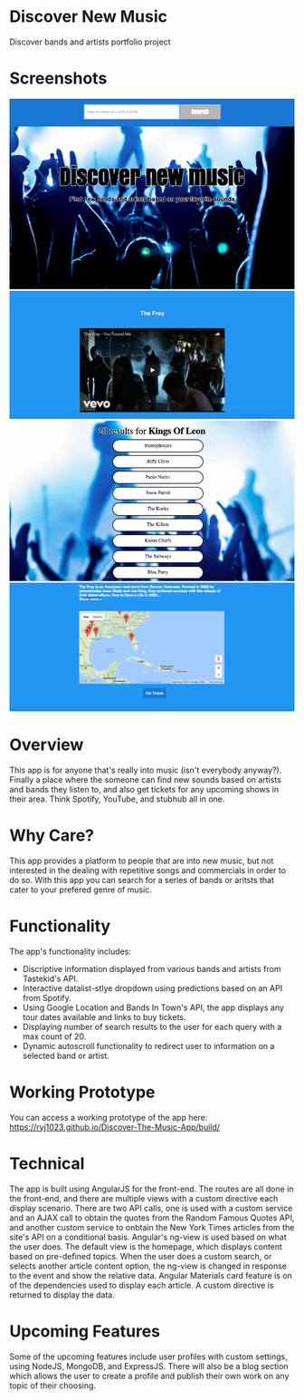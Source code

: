 <h1>Discover New Music</h1>

Discover bands and artists portfolio project

<h1>Screenshots</h1>

![Screenshot](https://github.com/ryj1023/Discover-The-Music-App/blob/master/Screenshot3.png)
![Screenshot](https://github.com/ryj1023/Discover-The-Music-App/blob/master/ScreenShot1.png)
![Screenshot](https://github.com/ryj1023/Discover-The-Music-App/blob/master/ScreenShot2.png)
![Screenshot](https://github.com/ryj1023/Discover-The-Music-App/blob/master/Screenshot4.png)

<h1>Overview</h1>

This app is for anyone that's really into music (isn't everybody anyway?). Finally a place where the someone can find new sounds based on artists and bands they listen to, and also get tickets for any upcoming shows in their area. Think Spotify, YouTube, and stubhub all in one. 

<h1>Why Care?</h1>

This app provides a platform to people that are into new music, but not interested in the dealing with repetitive songs and commercials in order to do so. With this app you can search for a series of bands or aritsts that cater to your prefered genre of music.

<h1>Functionality</h1>

The app's functionality includes:

* Discriptive information displayed from various bands and artists from Tastekid's API.
* Interactive datalist-stlye dropdown using predictions based on an API from Spotify.
* Using Google Location and Bands In Town's API, the app displays any tour dates available and links to buy tickets.
* Displaying number of search results to the user for each query with a max count of 20.
* Dynamic autoscroll functionality to redirect user to information on a selected band or artist.


<h1>Working Prototype</h1>

You can access a working prototype of the app here: https://ryj1023.github.io/Discover-The-Music-App/build/

<h1>Technical</h1>

The app is built using AngularJS for the front-end. The routes are all done in the front-end, and there are multiple views with a custom directive each display scenario. There are two API calls, one is used with a custom service and an AJAX call to obtain the quotes from the Random Famous Quotes API, and another custom service to onbtain the New York Times articles from the site's API on a conditional basis. Angular's ng-view is used based on what the user does. The default view is the homepage, which displays content based on pre-defined topics. When the user does a custom search, or selects another article content option, the ng-view is changed in response to the event and show the relative data. Angular Materials card feature is on of the dependencies used to display each article. A custom directive is returned to display the data. 

<h1>Upcoming Features</h1>

Some of the upcoming features include user profiles with custom settings, using NodeJS, MongoDB, and ExpressJS. There will also be a blog section which allows the user to create a profile and publish their own work on any topic of their choosing. 
